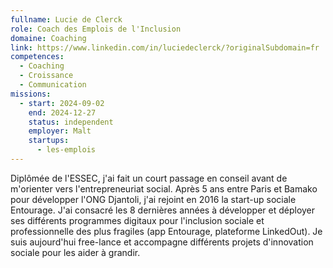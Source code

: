 ```yaml
---
fullname: Lucie de Clerck
role: Coach des Emplois de l'Inclusion
domaine: Coaching
link: https://www.linkedin.com/in/luciedeclerck/?originalSubdomain=fr
competences:
  - Coaching
  - Croissance
  - Communication
missions:
  - start: 2024-09-02
    end: 2024-12-27
    status: independent
    employer: Malt
    startups:
      - les-emplois
---
```

Diplômée de l'ESSEC, j'ai fait un court passage en conseil avant de m'orienter vers l'entrepreneuriat social. Après 5 ans entre Paris et Bamako pour développer l'ONG Djantoli, j'ai rejoint en 2016 la start-up sociale Entourage. J'ai consacré les 8 dernières années à développer et déployer ses différents programmes digitaux pour l'inclusion sociale et professionnelle des plus fragiles (app Entourage, plateforme LinkedOut). Je suis aujourd'hui free-lance et accompagne différents projets d'innovation sociale pour les aider à grandir.